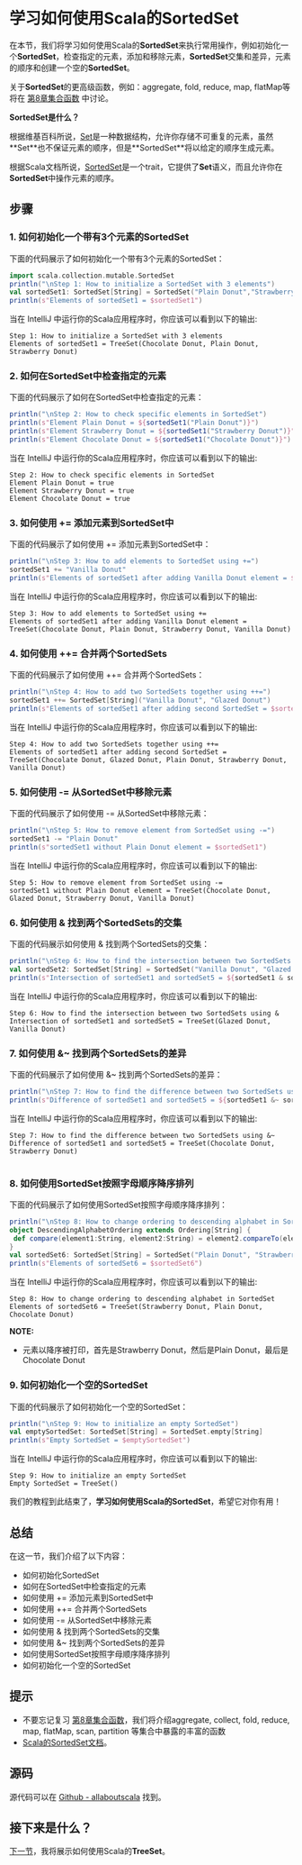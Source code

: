 # 学习如何使用Scala的SortedSet

在本节，我们将学习如何使用Scala的**SortedSet**来执行常用操作，例如初始化一个**SortedSet**，检查指定的元素，添加和移除元素，**SortedSet**交集和差异，元素的顺序和创建一个空的**SortedSet**。

关于**SortedSet**的更高级函数，例如：aggregate, fold, reduce, map, flatMap等将在 [第8章集合函数](8_1.md) 中讨论。

**SortedSet是什么？**

根据维基百科所说，[Set](https://en.wikipedia.org/wiki/Set_(abstract_data_type))是一种数据结构，允许你存储不可重复的元素，虽然**Set**也不保证元素的顺序，但是**SortedSet**将以给定的顺序生成元素。

根据Scala文档所说，[SortedSet](http://docs.scala-lang.org/overviews/collections/sets.html)是一个trait，它提供了**Set**语义，而且允许你在**SortedSet**中操作元素的顺序。

## 步骤

### 1. 如何初始化一个带有3个元素的SortedSet

下面的代码展示了如何初始化一个带有3个元素的SortedSet：

```scala
import scala.collection.mutable.SortedSet
println("\nStep 1: How to initialize a SortedSet with 3 elements")
val sortedSet1: SortedSet[String] = SortedSet("Plain Donut","Strawberry Donut","Chocolate Donut")
println(s"Elements of sortedSet1 = $sortedSet1")

```

当在 IntelliJ 中运行你的Scala应用程序时，你应该可以看到以下的输出:

```
Step 1: How to initialize a SortedSet with 3 elements
Elements of sortedSet1 = TreeSet(Chocolate Donut, Plain Donut, Strawberry Donut)

```

### 2. 如何在SortedSet中检查指定的元素

下面的代码展示了如何在SortedSet中检查指定的元素：

```scala
println("\nStep 2: How to check specific elements in SortedSet")
println(s"Element Plain Donut = ${sortedSet1("Plain Donut")}")
println(s"Element Strawberry Donut = ${sortedSet1("Strawberry Donut")}")
println(s"Element Chocolate Donut = ${sortedSet1("Chocolate Donut")}")

```

当在 IntelliJ 中运行你的Scala应用程序时，你应该可以看到以下的输出:

```
Step 2: How to check specific elements in SortedSet
Element Plain Donut = true
Element Strawberry Donut = true
Element Chocolate Donut = true

```

### 3. 如何使用 += 添加元素到SortedSet中

下面的代码展示了如何使用 += 添加元素到SortedSet中：

```scala
println("\nStep 3: How to add elements to SortedSet using +=")
sortedSet1 += "Vanilla Donut"
println(s"Elements of sortedSet1 after adding Vanilla Donut element = $sortedSet1")

```

当在 IntelliJ 中运行你的Scala应用程序时，你应该可以看到以下的输出:

```
Step 3: How to add elements to SortedSet using +=
Elements of sortedSet1 after adding Vanilla Donut element = TreeSet(Chocolate Donut, Plain Donut, Strawberry Donut, Vanilla Donut)

```

### 4. 如何使用 ++= 合并两个SortedSets

下面的代码展示了如何使用 ++= 合并两个SortedSets：

```scala
println("\nStep 4: How to add two SortedSets together using ++=")
sortedSet1 ++= SortedSet[String]("Vanilla Donut", "Glazed Donut")
println(s"Elements of sortedSet1 after adding second SortedSet = $sortedSet1")

```

当在 IntelliJ 中运行你的Scala应用程序时，你应该可以看到以下的输出:

```
Step 4: How to add two SortedSets together using ++=
Elements of sortedSet1 after adding second SortedSet = TreeSet(Chocolate Donut, Glazed Donut, Plain Donut, Strawberry Donut, Vanilla Donut)

```

### 5. 如何使用 -= 从SortedSet中移除元素

下面的代码展示了如何使用 -= 从SortedSet中移除元素：

```scala
println("\nStep 5: How to remove element from SortedSet using -=")
sortedSet1 -= "Plain Donut"
println(s"sortedSet1 without Plain Donut element = $sortedSet1")

```

当在 IntelliJ 中运行你的Scala应用程序时，你应该可以看到以下的输出:

```
Step 5: How to remove element from SortedSet using -=
sortedSet1 without Plain Donut element = TreeSet(Chocolate Donut, Glazed Donut, Strawberry Donut, Vanilla Donut)

```

### 6. 如何使用 & 找到两个SortedSets的交集

下面的代码展示如何使用 & 找到两个SortedSets的交集：

```scala
println("\nStep 6: How to find the intersection between two SortedSets using &")
val sortedSet2: SortedSet[String] = SortedSet("Vanilla Donut", "Glazed Donut", "Plain Donut")
println(s"Intersection of sortedSet1 and sortedSet5 = ${sortedSet1 & sortedSet2}")

```

当在 IntelliJ 中运行你的Scala应用程序时，你应该可以看到以下的输出:

```
Step 6: How to find the intersection between two SortedSets using &
Intersection of sortedSet1 and sortedSet5 = TreeSet(Glazed Donut, Vanilla Donut)

```

### 7. 如何使用 &~ 找到两个SortedSets的差异

下面的代码展示了如何使用 &~ 找到两个SortedSets的差异：

```scala
println("\nStep 7: How to find the difference between two SortedSets using &~")
println(s"Difference of sortedSet1 and sortedSet5 = ${sortedSet1 &~ sortedSet2}")

```

当在 IntelliJ 中运行你的Scala应用程序时，你应该可以看到以下的输出:

```
Step 7: How to find the difference between two SortedSets using &~
Difference of sortedSet1 and sortedSet5 = TreeSet(Chocolate Donut, Strawberry Donut)


```

### 8. 如何使用SortedSet按照字母顺序降序排列

下面的代码展示了如何使用SortedSet按照字母顺序降序排列：

```scala
println("\nStep 8: How to change ordering to descending alphabet in SortedSet")
object DescendingAlphabetOrdering extends Ordering[String] {
 def compare(element1:String, element2:String) = element2.compareTo(element1)
}
val sortedSet6: SortedSet[String] = SortedSet("Plain Donut", "Strawberry Donut", "Chocolate Donut")(DescendingAlphabetOrdering)
println(s"Elements of sortedSet6 = $sortedSet6")

```

当在 IntelliJ 中运行你的Scala应用程序时，你应该可以看到以下的输出:

```
Step 8: How to change ordering to descending alphabet in SortedSet
Elements of sortedSet6 = TreeSet(Strawberry Donut, Plain Donut, Chocolate Donut)

```

**NOTE:**

- 元素以降序被打印，首先是Strawberry Donut，然后是Plain Donut，最后是Chocolate Donut

### 9. 如何初始化一个空的SortedSet

下面的代码展示了如何初始化一个空的SortedSet：

```scala
println("\nStep 9: How to initialize an empty SortedSet")
val emptySortedSet: SortedSet[String] = SortedSet.empty[String]
println(s"Empty SortedSet = $emptySortedSet")

```

当在 IntelliJ 中运行你的Scala应用程序时，你应该可以看到以下的输出:

```
Step 9: How to initialize an empty SortedSet
Empty SortedSet = TreeSet()

```

我们的教程到此结束了，**学习如何使用Scala的SortedSet**，希望它对你有用！

## 总结

在这一节，我们介绍了以下内容：

- 如何初始化SortedSet
- 如何在SortedSet中检查指定的元素
- 如何使用 += 添加元素到SortedSet中
- 如何使用 ++= 合并两个SortedSets
- 如何使用 -= 从SortedSet中移除元素
- 如何使用 & 找到两个SortedSets的交集
- 如何使用 &~ 找到两个SortedSets的差异
- 如何使用SortedSet按照字母顺序降序排列
- 如何初始化一个空的SortedSet

## 提示

- 不要忘记复习 [第8章集合函数](8_1.md)，我们将介绍aggregate, collect, fold, reduce, map, flatMap, scan, partition 等集合中暴露的丰富的函数
- [Scala的SortedSet文档](http://www.scala-lang.org/api/current/#scala.collection.mutable.SortedSet)。

## 源码

源代码可以在 [Github - allaboutscala](https://github.com/nadimbahadoor/allaboutscala) 找到。

## 接下来是什么？

[下一节](7_15.md)，我将展示如何使用Scala的**TreeSet**。